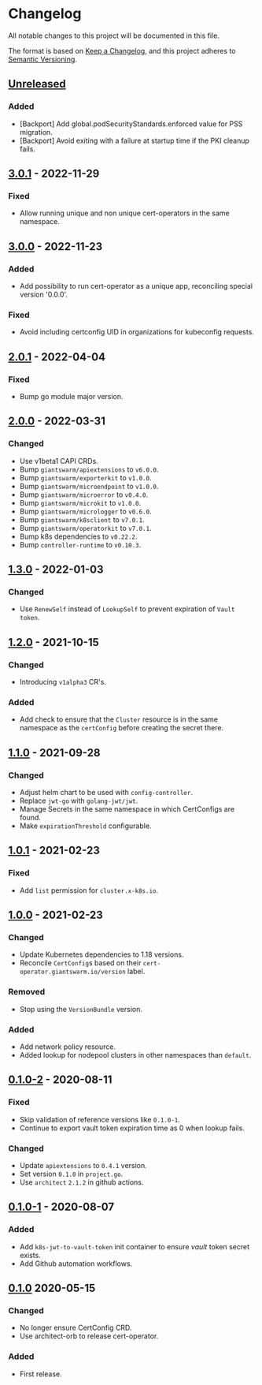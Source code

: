 # Changelog

All notable changes to this project will be documented in this file.

The format is based on [Keep a Changelog](https://keepachangelog.com/en/1.0.0/),
and this project adheres to [Semantic Versioning](https://semver.org/spec/v2.0.0.html).

## [Unreleased]

### Added

- [Backport] Add global.podSecurityStandards.enforced value for PSS migration.
- [Backport] Avoid exiting with a failure at startup time if the PKI cleanup fails.

## [3.0.1] - 2022-11-29

### Fixed

- Allow running unique and non unique cert-operators in the same namespace.

## [3.0.0] - 2022-11-23

### Added

- Add possibility to run cert-operator as a unique app, reconciling special version '0.0.0'.

### Fixed

- Avoid including certconfig UID in organizations for kubeconfig requests.

## [2.0.1] - 2022-04-04

### Fixed

- Bump go module major version.

## [2.0.0] - 2022-03-31

### Changed

- Use v1beta1 CAPI CRDs.
- Bump `giantswarm/apiextensions` to `v6.0.0`.
- Bump `giantswarm/exporterkit` to `v1.0.0`.
- Bump `giantswarm/microendpoint` to `v1.0.0`.
- Bump `giantswarm/microerror` to `v0.4.0`.
- Bump `giantswarm/microkit` to `v1.0.0`.
- Bump `giantswarm/micrologger` to `v0.6.0`.
- Bump `giantswarm/k8sclient` to `v7.0.1`.
- Bump `giantswarm/operatorkit` to `v7.0.1`.
- Bump k8s dependencies to `v0.22.2`.
- Bump `controller-runtime` to `v0.10.3`.

## [1.3.0] - 2022-01-03

### Changed

- Use `RenewSelf` instead of `LookupSelf` to prevent expiration of `Vault token`.

## [1.2.0] - 2021-10-15

### Changed

- Introducing `v1alpha3` CR's.

### Added

- Add check to ensure that the `Cluster` resource is in the same namespace as the `certConfig` before creating the secret there.

## [1.1.0] - 2021-09-28

### Changed

- Adjust helm chart to be used with `config-controller`.
- Replace `jwt-go` with `golang-jwt/jwt`.
- Manage Secrets in the same namespace in which CertConfigs are found.
- Make `expirationThreshold` configurable.

## [1.0.1] - 2021-02-23

### Fixed

- Add `list` permission for `cluster.x-k8s.io`.

## [1.0.0] - 2021-02-23

### Changed

- Update Kubernetes dependencies to 1.18 versions.
- Reconcile `CertConfig`s based on their `cert-operator.giantswarm.io/version` label.

### Removed

- Stop using the `VersionBundle` version.

### Added

- Add network policy resource.
- Added lookup for nodepool clusters in other namespaces than `default`.

## [0.1.0-2] - 2020-08-11

### Fixed

- Skip validation of reference versions like `0.1.0-1`.
- Continue to export vault token expiration time as 0 when lookup fails.

### Changed

- Update `apiextensions` to `0.4.1` version.
- Set version `0.1.0` in `project.go`.
- Use `architect` `2.1.2` in github actions.

## [0.1.0-1] - 2020-08-07

### Added

- Add `k8s-jwt-to-vault-token` init container to ensure *vault* token secret exists.
- Add Github automation workflows.

## [0.1.0] 2020-05-15

### Changed

- No longer ensure CertConfig CRD.
- Use architect-orb to release cert-operator.

### Added

- First release.

[Unreleased]: https://github.com/giantswarm/cert-operator/compare/v3.0.1...HEAD
[3.0.1]: https://github.com/giantswarm/cert-operator/compare/v3.0.0...v3.0.1
[3.0.0]: https://github.com/giantswarm/cert-operator/compare/v2.0.1...v3.0.0
[2.0.1]: https://github.com/giantswarm/cert-operator/compare/v2.0.0...v2.0.1
[2.0.0]: https://github.com/giantswarm/cert-operator/compare/v1.3.0...v2.0.0
[1.3.0]: https://github.com/giantswarm/cert-operator/compare/v1.2.0...v1.3.0
[1.2.0]: https://github.com/giantswarm/cert-operator/compare/v1.1.0...v1.2.0
[1.1.0]: https://github.com/giantswarm/cert-operator/compare/v1.0.1...v1.1.0
[1.0.1]: https://github.com/giantswarm/cert-operator/compare/v1.0.0...v1.0.1
[1.0.0]: https://github.com/giantswarm/cert-operator/compare/v0.1.0-2...v1.0.0
[0.1.0-2]: https://github.com/giantswarm/cert-operator/compare/v0.1.0-1...v0.1.0-2
[0.1.0-1]: https://github.com/giantswarm/cert-operator/compare/v0.1.0...v0.1.0-1
[0.1.0]: https://github.com/giantswarm/cert-operator/releases/tag/v0.1.0
